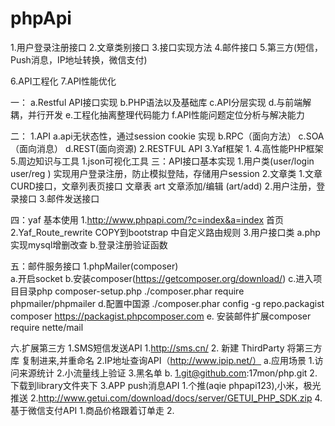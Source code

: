 # phpApi
1.用户登录注册接口
2.文章类别接口
3.接口实现方法
4.邮件接口
5.第三方(短信，Push消息，IP地址转换，微信支付)

6.API工程化
7.API性能优化

一：
a.Restful API接口实现
b.PHP语法以及基础库
c.API分层实现
d.与前端解耦，并行开发
e.工程化抽离整理代码能力
f.API性能问题定位分析与解决能力

二：
1.API
	a.api无状态性，通过session cookie 实现
	b.RPC（面向方法）
	c.SOA（面向消息）
	d.REST(面向资源)
2.RESTFUL API
3.Yaf框架
	1.
4.高性能PHP框架
5.周边知识与工具
	1.json可视化工具
三：API接口基本实现
	1.用户类(user/login user/reg )
		实现用户登录注册，防止模拟登陆，存储用户session
	2.文章类
		1.文章CURD接口，文章列表页接口
			文章表 art
			文章添加/编辑 (art/add)
		2.用户注册，登录接口
		3.邮件发送接口

四：yaf 基本使用
    1.http://www.phpapi.com/?c=index&a=index 首页
    2.Yaf_Route_rewrite COPY到bootstrap 中自定义路由规则
    3.用户接口类
        a.php实现mysql增删改查
        b.登录注册验证函数 

五：邮件服务接口
		1.phpMailer(composer)		
			a.开启socket
			b.安装composer(https://getcomposer.org/download/)
			c.进入项目目录php composer-setup.php
			 ./composer.phar require phpmailer/phpmailer
			d.配置中国源
					./composer.phar config -g repo.packagist composer https://packagist.phpcomposer.com
			   e. 安装邮件扩展composer require nette/mail

六.扩展第三方
	1.SMS短信发送API
		1.http://sms.cn/
		2. 新建 ThirdParty 将第三方库 复制进来,并重命名
	2.IP地址查询API（http://www.ipip.net/）
		a.应用场景
			1.访问来源统计
			2.小流量线上验证
			3.黑名单
		b.
			1.git@github.com:17mon/php.git
			2.下载到library文件夹下
	3.APP push消息API
		1.个推(aqie phpapi123),小米，极光推送
		2.http://www.getui.com/download/docs/server/GETUI_PHP_SDK.zip 
	4.基于微信支付API
		1.商品价格跟着订单走
		2.
